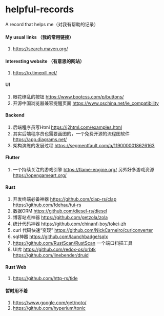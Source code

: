 # helpful-records
A record that helps me（对我有帮助的记录）

#### My usual links （我的常用链接）

1. https://search.maven.org/

#### Interesting website （有意思的网站）

1. https://p.timepill.net/

#### UI

1. 眼花缭乱的按钮 https://www.bootcss.com/p/buttons/
2. 开源中国浏览器兼容提醒页面 https://www.oschina.net/ie_compatibility


#### Backend

1. 后端程序员写Html https://j2html.com/examples.html
2. 其实后端程序员也需要画图的，一个免费开源的流程图软件 https://app.diagrams.net/
3. 架构演练的发展过程 https://segmentfault.com/a/1190000018626163

#### Flutter

1. 一个持续关注的游戏引擎 https://flame-engine.org/  另外好多游戏资源 https://opengameart.org/

#### Rust
1. 开发终端必备神器 https://github.com/clap-rs/clap  https://github.com/fdehau/tui-rs
2. 数据ORM https://github.com/diesel-rs/diesel
3. 博客站点神器 https://github.com/getzola/zola
4. 统计代码神器 https://github.com/chinanf-boy/tokei-zh
5. curl 代码快速“变现” https://github.com/NickCarneiro/curlconverter
6. sql神器 https://github.com/launchbadge/sqlx
7. https://github.com/RustScan/RustScan 一个端口扫描工具
8. UI库 https://github.com/redox-os/orbtk  https://github.com/linebender/druid

#### Rust Web
1. https://github.com/http-rs/tide

#### 暂时用不着
1. https://www.google.com/get/noto/
2. https://github.com/hyperium/tonic
